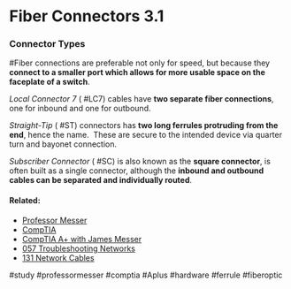 # Fiber Connectors 3.1

### Connector Types

#Fiber connections are preferable not only for speed, but because they **connect to a smaller port which allows for more usable space on the faceplate of a switch**.

*Local Connector 7* ( #LC7) cables have **two separate fiber connections**, one for inbound and one for outbound.

*Straight-Tip* ( #ST) connectors has **two long ferrules protruding from the end**, hence the name.  These are secure to the intended device via quarter turn and bayonet connection. 

*Subscriber Connector* ( #SC) is also known as the **square connector**, is often built as a single connector, although the **inbound and outbound cables can be separated and individually routed**.

#### Related:

- [Professor Messer](https://www.professormesser.com/free-a-plus-training/220-1101/220-1101-video/fiber-connectors-220-1101/ "Professor Messer A+ Guide")
- [CompTIA](https://www.comptia.org/ "CompTIA Homepage")
- [CompTIA A+ with James Messer](CompTIA%20A+%20with%20James%20Messer.md)
- [057 Troubleshooting Networks](057%20Troubleshooting%20Networks.md)
- [131 Network Cables](131%20Network%20Cables.md)

#study #professormesser #comptia #Aplus #hardware #ferrule #fiberoptic 